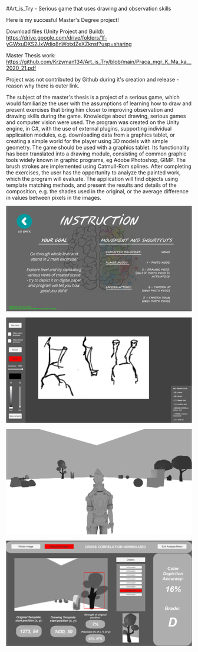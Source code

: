 #Art_is_Try - Serious game that uses drawing and observation skills

Here is my succesful Master's Degree project!

Download files (Unity Project and Build): https://drive.google.com/drive/folders/1f-yGWxuDXS2JxWdiq8nWotxIZeXZknsf?usp=sharing

Master Thesis work: https://github.com/Krzyman134/Art_is_Try/blob/main/Praca_mgr_K_Ma_ka__2020_21.pdf

Project was not contributed by Github during it's creation and release - reason why there is outer link.

The subject of the master's thesis is a project of a serious game, which would familiarize the user with the assumptions of learning how to draw and present exercises that bring him closer to improving observation and drawing skills during the game. Knowledge about drawing, serious games and computer vision were used. The program was created on the Unity engine, in C#, with the use of external plugins, supporting individual application modules, e.g. downloading data from a graphics tablet, or creating a simple world for the player using 3D models with simple geometry. The game should be used with a graphics tablet. Its functionality has been translated into a drawing module, consisting of common graphic tools widely known in graphic programs, eg Adobe Photoshop, GIMP. The brush strokes are implemented using Catmull-Rom splines. After completing the exercises, the user has the opportunity to analyze the painted work, which the program will evaluate. The application will find objects using template matching methods, and present the results and details of the composition, e.g. the shades used in the original, or the average difference in values between pixels in the images.

![alt text](https://github.com/Krzyman134/Art_is_Try/blob/main/img/1.png)

![alt text](https://github.com/Krzyman134/Art_is_Try/blob/main/img/2.png)

![alt text](https://github.com/Krzyman134/Art_is_Try/blob/main/img/3.png)

![alt text](https://github.com/Krzyman134/Art_is_Try/blob/main/img/4.png)
